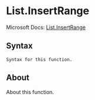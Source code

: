 # List.InsertRange

Microsoft Docs: [List.InsertRange](https://docs.microsoft.com/en-us/powerquery-m/list-insertrange)

## Syntax

```
Syntax for this function.
```

## About

About this function.

